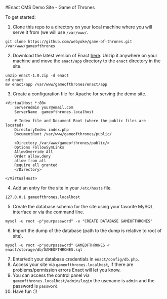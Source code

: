 #Enact CMS Demo Site - Game of Thrones

To get started:

1. Clone this repo to a directory on your local machine where you will serve it from (we will use `/var/www/`.
  ```
  git clone https://github.com/webyoke/game-of-thrones.git /var/www/gameofthrones
  ```
2. Download the latest version of Enact [here](https://enactcms.com/download). Unzip it anywhere on your machine
   and move the `enact/app` directory to the `enact` directory in the site.
  ```
  unzip enact-1.0.zip -d enact
  cd enact
  mv enact/app /var/www/gameofthrones/enact/app
  ```
3. Create a configuration file for Apache for serving the demo site.
  ```
  <VirtualHost *:80>
      ServerAdmin your@email.com 
      ServerName  gameofthrones.localhost
      
      # Index file and Document Root (where the public files are located)
      DirectoryIndex index.php
      DocumentRoot /var/www/gameofthrones/public/
      
      <Directory /var/www/gameofthrones/public/>
      Options FollowSymLinks 
      AllowOverride All
      Order allow,deny
      allow from all
      Require all granted
      </Directory>
  
  </VirtualHost>
  ```
4. Add an entry for the site in your `/etc/hosts` file.
  ```
  127.0.0.1 gameofthrones.localhost
  ```
5. Create the database schema for the site using your favorite MySQL interface or via the command line.
  ```
  mysql -u root -p"yourpassword" -e "CREATE DATABASE GAMEOFTHRONES"
  ```
6. Import the dump of the database (path to the dump is relative to root of site).
  ```
  mysql -u root -p"yourpassword" GAMEOFTHRONES < enact/storage/db/GAMEOFTHRONES.sql
  ```
7. Enter/edit your database credentials in `enact/config/db.php`.
8. Access your site via `gameofthrones.localhost`, if there are problems/permission errors Enact will let you know.
9. You can access the control panel via `gameofthrones.localhost/admin/login` the usename is `admin` and the
   password is `password`. 
10. Have fun :]!
